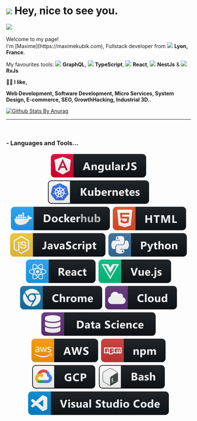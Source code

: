 <!--
**mkubdev/mkubdev** is a ✨ _special_ ✨ repository because its `README.md` (this file) appears on your GitHub profile.
Here are some ideas to get you started:
- 🔭 I’m currently working on ...
- 🌱 I’m currently learning ...
- 👯 I’m looking to collaborate on ...
- 🤔 I’m looking for help with ...
- 💬 Ask me about ...
- 📫 How to reach me: ...
- 😄 Pronouns: ...
- ⚡ Fun fact: ...
-->

<!--
<a href="https://www.linkedin.com/in/maximekbk/">
  <img alt="Linkedin" width="22px" src="https://cdn.jsdelivr.net/npm/simple-icons@v3/icons/linkedin.svg" /> 
</a>
<img align="right" height="350px" width="350px" alt="GIF" src="https://media.giphy.com/media/3osxY5srzVZrwq3cFq/giphy.gif" />
-->
<!--
### I'm 25 years old Software developer from France.
#### - 🥀 Learning: GraphQl  <code><img height="20" src="https://raw.githubusercontent.com/github/explore/5c058a388828bb5fde0bcafd4bc867b5bb3f26f3/topics/graphql/graphql.png"></code>, NextJs <code> <img height="20" width="20" src="https://nextjs.org/static/favicon/android-chrome-192x192.png"> </code>, Typescript <code><img height="20" src="https://raw.githubusercontent.com/github/explore/80688e429a7d4ef2fca1e82350fe8e3517d3494d/topics/typescript/typescript.png"></code>... 
#### - 💬 Connect ? Here 👉🏼 [<img src="https://raw.githubusercontent.com/mkubdev/mkubdev/master/svg/social/email_me.svg" >](mailto:contact@maximekubik.com)
<br />
-->

<h1><img src="https://emojis.slackmojis.com/emojis/images/1531849430/4246/blob-sunglasses.gif?1531849430" width="30"/> Hey, nice to see you.</h1>

![](https://visitor-badge.glitch.me/badge?page_id=mkubdev.mkubdev) 
<p>Welcome to my page! </br> I'm [Maxime](https://maximekubik.com), Fullstack developer from <img src="https://image.flaticon.com/icons/svg/197/197560.svg" width="13"/> <b>Lyon, France</b>. 
<p>My favourites tools: <img src="https://upload.wikimedia.org/wikipedia/commons/thumb/1/17/GraphQL_Logo.svg/1024px-GraphQL_Logo.svg.png" width="20"/> <b>GraphQL</b>, <img src="https://cdn.iconscout.com/icon/free/png-512/typescript-1174965.png" width="20"/> <b>TypeScript</b>, <img src="https://cdn4.iconfinder.com/data/icons/logos-3/600/React.js_logo-512.png" width="20"/> <b>React</b>, <img src="https://seeklogo.com/images/N/nestjs-logo-09342F76C0-seeklogo.com.png" width="20"/> <b>NestJs</b> & <img src="https://cdn.worldvectorlogo.com/logos/rxjs-1.svg" width="20"/> <b>RxJs</b> </p>

**👨‍💻 I like,**

**Web Development, Software Development, Micro Services, System Design, E-commerce, SEO, GrowthHacking, Industrial 3D..**
<br />


[![Github Stats By Anurag](https://github-readme-stats.vercel.app/api?username=mkubdev&show_icons=true&title_color=fff&icon_color=79ff97&text_color=9f9f9f&bg_color=151515)](https://github.com/anuraghazra/github-readme-stats)

*************

<br />

### - Languages and Tools...

<!-- For more icons please follow  https://github.com/MikeCodesDotNET/ColoredBadges -->

<p align="center">
<img src="https://raw.githubusercontent.com/mkubdev/mkubdev/master/svg/dev/frameworks/angular.svg" alt="angular" style="vertical-align:top; margin:4px"><img src="https://raw.githubusercontent.com/mkubdev/mkubdev/master/svg/dev/services/kubernetes.svg" alt="kubernetes" style="vertical-align:top; margin:4px"><img src="https://raw.githubusercontent.com/mkubdev/mkubdev/master/svg/dev/services/dockerhub.svg" alt="dockerhub" style="vertical-align:top; margin:4px"><img src="https://raw.githubusercontent.com/mkubdev/mkubdev/master/svg/dev/languages/html.svg" alt="html" style="vertical-align:top; margin:4px">    
<img src="https://raw.githubusercontent.com/mkubdev/mkubdev/master/svg/dev/languages/js.svg" alt="js" style="vertical-align:top; margin:4px"><img src="https://raw.githubusercontent.com/mkubdev/mkubdev/master/svg/dev/languages/python.svg" alt="python" style="vertical-align:top; margin:4px"><img src="https://raw.githubusercontent.com/mkubdev/mkubdev/master/svg/dev/frameworks/react.svg" alt="react" style="vertical-align:top; margin:4px"><img src="https://raw.githubusercontent.com/mkubdev/mkubdev/master/svg/dev/frameworks/vue.svg" alt="vue" style="vertical-align:top; margin:4px"><img src="https://raw.githubusercontent.com/mkubdev/mkubdev/master/svg/dev/misc/chrome.svg" alt="chrome" style="vertical-align:top; margin:4px"><img src="https://raw.githubusercontent.com/mkubdev/mkubdev/master/svg/dev/misc/cloud.svg" alt="cloud" style="vertical-align:top; margin:4px"><img src="https://raw.githubusercontent.com/mkubdev/mkubdev/master/svg/dev/misc/datascience.svg" alt="datascience" style="vertical-align:top; margin:4px"><img src="https://raw.githubusercontent.com/mkubdev/mkubdev/master/svg/dev/services/aws.svg" alt="aws" style="vertical-align:top; margin:4px"><img src="https://raw.githubusercontent.com/mkubdev/mkubdev/master/svg/dev/services/npm.svg" alt="npm" style="vertical-align:top; margin:4px"><img src="https://raw.githubusercontent.com/mkubdev/mkubdev/master/svg/dev/services/gcp.svg" alt="gcp" style="vertical-align:top; margin:4px"><img src="https://raw.githubusercontent.com/mkubdev/mkubdev/master/svg/dev/tools/bash.svg" alt="bash" style="vertical-align:top; margin:4px"><img src="https://raw.githubusercontent.com/mkubdev/mkubdev/master/svg/dev/tools/visualstudio_code.svg" alt="vscode" style="vertical-align:top; margin:4px">
</p>
